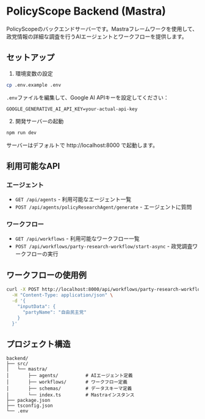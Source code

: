# PolicyScope Backend (Mastra)

PolicyScopeのバックエンドサーバーです。Mastraフレームワークを使用して、政党情報の詳細な調査を行うAIエージェントとワークフローを提供します。

## セットアップ

1. 環境変数の設定
```bash
cp .env.example .env
```

`.env`ファイルを編集して、Google AI APIキーを設定してください：
```
GOOGLE_GENERATIVE_AI_API_KEY=your-actual-api-key
```

2. 開発サーバーの起動
```bash
npm run dev
```

サーバーはデフォルトで http://localhost:8000 で起動します。

## 利用可能なAPI

### エージェント
- `GET /api/agents` - 利用可能なエージェント一覧
- `POST /api/agents/policyResearchAgent/generate` - エージェントに質問

### ワークフロー
- `GET /api/workflows` - 利用可能なワークフロー一覧
- `POST /api/workflows/party-research-workflow/start-async` - 政党調査ワークフローの実行

## ワークフローの使用例

```bash
curl -X POST http://localhost:8000/api/workflows/party-research-workflow/start-async \
  -H "Content-Type: application/json" \
  -d '{
    "inputData": {
      "partyName": "自由民主党"
    }
  }'
```

## プロジェクト構造

```
backend/
├── src/
│   └── mastra/
│       ├── agents/          # AIエージェント定義
│       ├── workflows/       # ワークフロー定義
│       ├── schemas/         # データスキーマ定義
│       └── index.ts         # Mastraインスタンス
├── package.json
├── tsconfig.json
└── .env
```